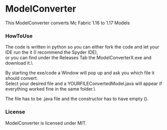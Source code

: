 # ModelConverter
This ModelConverter converts Mc Fabric 1.16 to 1.17 Models 

### HowToUse
The code is written in python so you can either fork the code and let your IDE run the it (I recommend the Spyder IDE),\
or you can find under the Releases Tab the ModelConverterX.exe and download it.\

By starting the exe/code a Window will pop up and ask you which file it should convert.\
Select your desired file and a YOURFILEConvertedModel.java will appear if everything worked fine in the same folder.\

The file has to be .java file and the constructor has to have empty ().

### License
ModelConverter is licensed under MIT.
